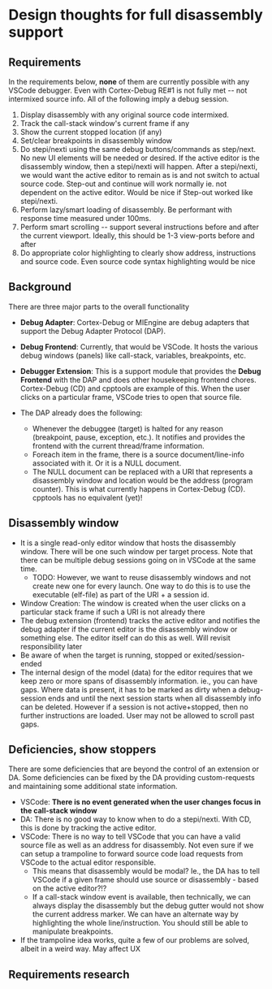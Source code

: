 # Design thoughts for full disassembly support

## Requirements

In the requirements below, **none** of them are currently possible with any VSCode debugger. Even with Cortex-Debug RE#1 is not fully met -- not intermixed source info. All of the following imply a debug session.

1. Display disassembly with any original source code intermixed.
2. Track the call-stack window's current frame if any
3. Show the current stopped location (if any)
4. Set/clear breakpoints in disassembly window
5. Do stepi/nexti using the same debug buttons/commands as step/next. No new UI elements will be needed or desired. If the active editor is the disassembly window, then a stepi/nexti will happen. After a stepi/nexti, we would want the active editor to remain as is and not switch to actual source code. Step-out and continue will work normally ie. not dependent on the active editor. Would be nice if Step-out worked like stepi/nexti.
6. Perform lazy/smart loading of disassembly. Be performant with response time measured under 100ms.
7. Perform smart scrolling -- support several instructions before and after the current viewport. Ideally, this should be 1-3 view-ports before and after
8. Do appropriate color highlighting to clearly show address, instructions and source code. Even source code syntax highlighting would be nice

## Background

There are three major parts to the overall functionality

- __Debug Adapter__: Cortex-Debug or MIEngine are debug adapters that support the Debug Adapter Protocol (DAP).
- __Debug Frontend__: Currently, that would be VSCode. It hosts the various debug windows (panels) like call-stack, variables, breakpoints, etc.
- __Debugger Extension__: This is a support module that provides the __Debug Frontend__ with the DAP and does other housekeeping frontend chores. Cortex-Debug (CD) and cpptools are example of this. When the user clicks on a particular frame, VSCode tries to open that source file.
- The DAP already does the following:

  - Whenever the debuggee (target) is halted for any reason (breakpoint, pause, exception, etc.). It notifies and provides the frontend with the current thread/frame information.
  - Foreach item in the frame, there is a source document/line-info associated with it. Or it is a NULL document.
  - The NULL document can be replaced with a URI that represents a disassembly window and location would be the address (program counter). This is what currently happens in Cortex-Debug (CD). cpptools has no equivalent (yet)!

## Disassembly window

- It is a single read-only editor window that hosts the disassembly window. There will be one such window per target process. Note that there can be multiple debug sessions going on in VSCode at the same time.
  - TODO: However, we want to reuse disassembly windows and not create new one for every launch. One way to do this is to use the executable (elf-file) as part of the URI + a session id.
- Window Creation: The window is created when the user clicks on a particular stack frame if such a URI is not already there
- The debug extension (frontend) tracks the active editor and notifies the debug adapter if the current editor is the disassembly window or something else. The editor itself can do this as well. Will revisit responsibility later
- Be aware of when the target is running, stopped or exited/session-ended
- The internal design of the model (data) for the editor requires that we keep zero or more spans of disassembly information. ie., you can have gaps. Where data is present, it has to be marked as dirty when a debug-session ends and until the next session starts when all disassembly info can be deleted. However if a session is not active+stopped, then no further instructions are loaded. User may not be allowed to scroll past gaps.

## Deficiencies, show stoppers

There are some deficiencies that are beyond the control of an extension or DA. Some deficiencies can be fixed by the DA providing custom-requests and maintaining some additional state information.

- VSCode: **There is no event generated when the user changes focus in the call-stack window**
- DA: There is no good way to know when to do a stepi/nexti. With CD, this is done by tracking the active editor.
- VSCode: There is no way to tell VSCode that you can have a valid source file as well as an address for disassembly. Not even sure if we can setup a trampoline to forward source code load requests from VSCode to the actual editor responsible.
  - This means that disassembly would be modal? Ie., the DA has to tell VSCode if a given frame should use source or disassembly - based on the active editor?!?
  - If a call-stack window event is available, then technically, we can always display the disassembly but the debug gutter would not show the current address marker. We can have an alternate way by highlighting the whole line/instruction. You should still be able to manipulate breakpoints.
- If the trampoline idea works, quite a few of our problems are solved, albeit in a weird way. May affect UX

## Requirements research
